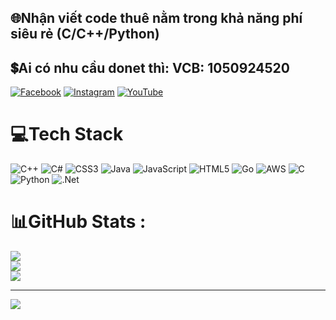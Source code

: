 
## 🌐Nhận viết code thuê nằm trong khả năng phí siêu rẻ (C/C++/Python)
## 💲Ai có nhu cầu donet thì: VCB: 1050924520
[![Facebook](https://img.shields.io/badge/Facebook-%231877F2.svg?logo=Facebook&logoColor=white)](https://facebook.com/https://web.facebook.com/pham.hong.anh.807668/about/) [![Instagram](https://img.shields.io/badge/Instagram-%23E4405F.svg?logo=Instagram&logoColor=white)](https://instagram.com/https://www.instagram.com/chep_code_lo?igsh=MWN5OXV1cnFjcmN3ZQ%3D%3D&utm_source=qr) [![YouTube](https://img.shields.io/badge/YouTube-%23FF0000.svg?logo=YouTube&logoColor=white)](https://www.youtube.com/@phamhonganh3708) 

# 💻Tech Stack
![C++](https://img.shields.io/badge/c++-%2300599C.svg?style=for-the-badge&logo=c%2B%2B&logoColor=white) ![C#](https://img.shields.io/badge/c%23-%23239120.svg?style=for-the-badge&logo=c-sharp&logoColor=white) ![CSS3](https://img.shields.io/badge/css3-%231572B6.svg?style=for-the-badge&logo=css3&logoColor=white) ![Java](https://img.shields.io/badge/java-%23ED8B00.svg?style=for-the-badge&logo=java&logoColor=white) ![JavaScript](https://img.shields.io/badge/javascript-%23323330.svg?style=for-the-badge&logo=javascript&logoColor=%23F7DF1E) ![HTML5](https://img.shields.io/badge/html5-%23E34F26.svg?style=for-the-badge&logo=html5&logoColor=white) ![Go](https://img.shields.io/badge/go-%2300ADD8.svg?style=for-the-badge&logo=go&logoColor=white) ![AWS](https://img.shields.io/badge/AWS-%23FF9900.svg?style=for-the-badge&logo=amazon-aws&logoColor=white) ![C](https://img.shields.io/badge/c-%2300599C.svg?style=for-the-badge&logo=c&logoColor=white) ![Python](https://img.shields.io/badge/python-3670A0?style=for-the-badge&logo=python&logoColor=ffdd54) ![.Net](https://img.shields.io/badge/.NET-5C2D91?style=for-the-badge&logo=.net&logoColor=white)
# 📊GitHub Stats :
![](https://github-readme-stats.vercel.app/api?username=Chep-Code-lo&theme=radical&hide_border=false&include_all_commits=false&count_private=false)<br/>
![](https://github-readme-streak-stats.herokuapp.com/?user=Chep-Code-lo&theme=radical&hide_border=false)<br/>
![](https://github-readme-stats.vercel.app/api/top-langs/?username=Chep-Code-lo&theme=radical&hide_border=false&include_all_commits=false&count_private=false&layout=compact)

---
[![](https://visitcount.itsvg.in/api?id=Chep-Code-lo&icon=0&color=0)](https://visitcount.itsvg.in)
